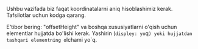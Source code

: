 Ushbu vazifada biz faqat koordinatalarni aniq hisoblashimiz kerak. Tafsilotlar uchun kodga qarang.

E'tibor bering: "offsetHeight" va boshqa xususiyatlarni o'qish uchun elementlar hujjatda bo'lishi kerak.
Yashirin (`displey: yo`q`) yoki hujjatdan tashqari elementning o`lchami yo`q.
